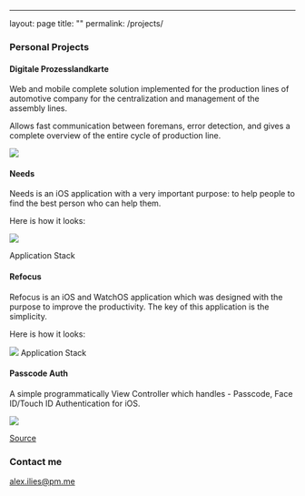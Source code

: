 ---
layout: page
title: ""
permalink: /projects/

### Personal Projects

#### Digitale Prozesslandkarte
Web and mobile complete solution implemented for the production lines of automotive company for the centralization and management of the assembly lines.

Allows fast communication between foremans, error detection, and gives a complete overview of the entire cycle of production line.

![](https://www.dropbox.com/s/szbkovepyhh97qv/Artboard.png?raw=1)

#### Needs
Needs is an iOS application with a very important purpose: to help people to find the best person who can help them.

Here is how it looks:

![](https://www.dropbox.com/s/u4xtvo5iy1qx7u7/Needs.png?raw=1)

Application Stack
  <a frameborder="0" data-theme="dark" data-layers="1,2,3,4" data-stack-embed="true" href="https://embed.stackshare.io/stacks/embed/c0ae2e86785eb3e05c4fef1577c489"></a>    <script async src="https://cdn1.stackshare.io/javascripts/client-code.js" charset="utf-8"></script>

#### Refocus
Refocus is an iOS and WatchOS application which was designed with the purpose to improve the productivity. The key of this application is the simplicity.

Here is how it looks:

![](https://www.dropbox.com/s/zl0724be5dp073s/Artboard.png?raw=1)
Application Stack
  <a frameborder="0" data-theme="dark" data-layers="1,2,3,4" data-stack-embed="true" href="https://embed.stackshare.io/stacks/embed/6d0a22537bd40486970df7e28d879a"></a>    <script async src="https://cdn1.stackshare.io/javascripts/client-code.js" charset="utf-8"></script>

#### Passcode Auth

A simple programmatically View Controller which handles - Passcode, Face ID/Touch ID Authentication for iOS.

![](https://www.dropbox.com/s/138qlolo0d7i8fr/AuthController.png?raw=1)

[Source](https://github.com/hackmajoris/passcode-auth)
### Contact me

[alex.ilies@pm.me](mailto:alex.ilies@pm.me)
